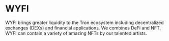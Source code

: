 # WYFI
WYFI brings greater liquidity to the Tron ecosystem including decentralized exchanges (DEXs) and financial applications. We combines DeFi and NFT, WYFI can contain a variety of amazing NFTs by our talented artists.
